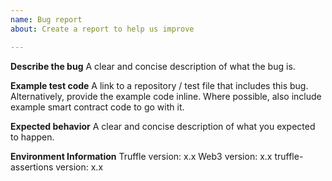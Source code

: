 ```yaml
---
name: Bug report
about: Create a report to help us improve

---
```


**Describe the bug**
A clear and concise description of what the bug is.

**Example test code**
A link to a repository / test file that includes this bug. Alternatively, provide the example code inline. Where possible, also include example smart contract code to go with it.

**Expected behavior**
A clear and concise description of what you expected to happen.

**Environment Information**
Truffle version: x.x
Web3 version: x.x
truffle-assertions version: x.x

